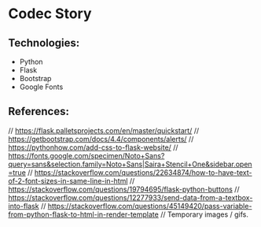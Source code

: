 # Codec Story

## Technologies:
- Python
- Flask
- Bootstrap
- Google Fonts

## References:
// https://flask.palletsprojects.com/en/master/quickstart/
// https://getbootstrap.com/docs/4.4/components/alerts/
// https://pythonhow.com/add-css-to-flask-website/
// https://fonts.google.com/specimen/Noto+Sans?query=sans&selection.family=Noto+Sans|Saira+Stencil+One&sidebar.open=true
// https://stackoverflow.com/questions/22634874/how-to-have-text-of-2-font-sizes-in-same-line-in-html
// https://stackoverflow.com/questions/19794695/flask-python-buttons
// https://stackoverflow.com/questions/12277933/send-data-from-a-textbox-into-flask
// https://stackoverflow.com/questions/45149420/pass-variable-from-python-flask-to-html-in-render-template
// Temporary images / gifs.
